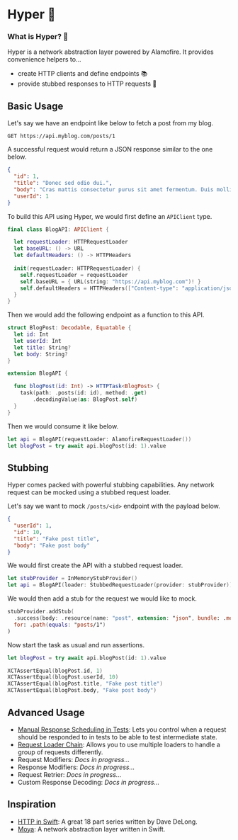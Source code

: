 # Hyper 🦸

### What is Hyper? 🧱

Hyper is a network abstraction layer powered by Alamofire. It provides convenience helpers to...
* create HTTP clients and define endpoints 📚
* provide stubbed responses to HTTP requests 🧪

## Basic Usage
Let's say we have an endpoint like below to fetch a post from my blog.
```
GET https://api.myblog.com/posts/1
```
A successful request would return a JSON response similar to the one below.
```json
{
  "id": 1,
  "title": "Donec sed odio dui.",
  "body": "Cras mattis consectetur purus sit amet fermentum. Duis mollis, est non commodo luctus, nisi erat porttitor ligula, eget lacinia odio sem nec elit.",
  "userId": 1
}
```
To build this API using Hyper, we would first define an `APIClient` type.
```swift
final class BlogAPI: APIClient {

  let requestLoader: HTTPRequestLoader
  let baseURL: () -> URL
  let defaultHeaders: () -> HTTPHeaders
  
  init(requestLoader: HTTPRequestLoader) {
    self.requestLoader = requestLoader
    self.baseURL = { URL(string: "https://api.myblog.com")! }
    self.defaultHeaders = HTTPHeaders(["Content-type": "application/json; charset=UTF-8"])
  }
}
```
Then we would add the following endpoint as a function to this API.
```swift
struct BlogPost: Decodable, Equatable {
  let id: Int
  let userId: Int
  let title: String?
  let body: String?
}

extension BlogAPI {

  func blogPost(id: Int) -> HTTPTask<BlogPost> {
    task(path: .posts(id: id), method: .get)
        .decodingValue(as: BlogPost.self)
  }
}
```
Then we would consume it like below.
```swift
let api = BlogAPI(requestLoader: AlamofireRequestLoader())
let blogPost = try await api.blogPost(id: 1).value
```

## Stubbing
Hyper comes packed with powerful stubbing capabilities. Any network request can be mocked using a stubbed request loader.

Let's say we want to mock `/posts/<id>` endpoint with the payload below.
```json
{
  "userId": 1,
  "id": 10,
  "title": "Fake post title",
  "body": "Fake post body"
}
```
We would first create the API with a stubbed request loader.
```swift
let stubProvider = InMemoryStubProvider()
let api = BlogAPI(loader: StubbedRequestLoader(provider: stubProvider))
```
We would then add a stub for the request we would like to mock.
```swift
stubProvider.addStub(
  .success(body: .resource(name: "post", extension: "json", bundle: .module)),
  for: .path(equals: "posts/1")
)
```
Now start the task as usual and run assertions.
```swift
let blogPost = try await api.blogPost(id: 1).value

XCTAssertEqual(blogPost.id, 1)
XCTAssertEqual(blogPost.userId, 10)
XCTAssertEqual(blogPost.title, "Fake post title")
XCTAssertEqual(blogPost.body, "Fake post body")
```

## Advanced Usage
* [Manual Response Scheduling in Tests](./Docs/Advanced.md#manual-response-scheduling): Lets you control when a request should be responded to in tests to be able to test intermediate state.
* [Request Loader Chain](./Docs/Advanced.md#request-loader-chain): Allows you to use multiple loaders to handle a group of requests differently.
* Request Modifiers: _Docs in progress..._
* Response Modifiers: _Docs in progress..._
* Request Retrier: _Docs in progress..._
* Custom Response Decoding: _Docs in progress..._

## Inspiration
* [HTTP in Swift](https://davedelong.com/blog/2020/06/27/http-in-swift-part-1/): A great 18 part series written by Dave DeLong.
* [Moya](https://github.com/Moya/Moya): A network abstraction layer written in Swift.
